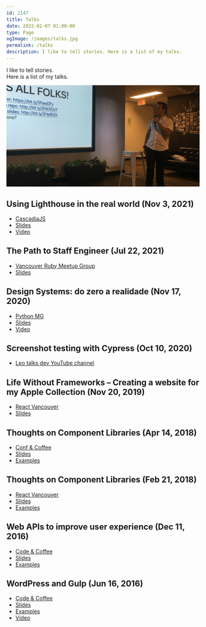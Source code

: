 ```yaml
---
id: 2147
title: Talks
date: 2022-02-07 01:00:00
type: Page
ogImage: /images/talks.jpg
permalink: /talks
description: I like to tell stories. Here is a list of my talks.
---
```


<div class="intro mb-16">
<p>
I like to tell stories.<br/>
Here is a list of my talks.
</p>
</div>

<div class="full-width"><img alt="Talks" src="/images/talks.jpg" /></div>

## Using Lighthouse in the real world (Nov 3, 2021)

* [CascadiaJS](https://2021.cascadiajs.com/)
* [Slides](https://bit.ly/lighthouse-real-world)
* [Video](https://bit.ly/3c3OmzL)

## The Path to Staff Engineer (Jul 22, 2021)

* [Vancouver Ruby Meetup Group](https://www.meetup.com/vancouver-ruby/events/279344837/)
* [Slides](https://www.icloud.com/keynote/0QMt12KcWdyuYRlJGBANWQe9g#staff-engineer)
## Design Systems: do zero a realidade (Nov 17, 2020)

* [Python MG](https://www.meetup.com/pt-BR/PythonMG/events/274489421/)
* [Slides](https://www.icloud.com/keynote/0A1VJ6XTaJ6Nsk1CX9HAKImpg#design-systems)
* [Video](https://youtu.be/BvuG6DeFN3w?t=2258)

## Screenshot testing with Cypress (Oct 10, 2020)

* [Leo talks dev YouTube channel](https://youtu.be/URQjP1olVtM)
## Life Without Frameworks – Creating a website for my Apple Collection (Nov 20, 2019)

* [React Vancouver](https://reactvancouver.com/event/november-2019-meetup)
* [Slides](http://bit.ly/collection-talk)

## Thoughts on Component Libraries (Apr 14, 2018)

* [Conf & Coffee](https://www.meetup.com/codecoffeeyvr/events/249207842/)
* [Slides](https://leonardofaria.github.io/building-a-react-component-library/)
* [Examples](https://github.com/leonardofaria/leozera-ui)

## Thoughts on Component Libraries (Feb 21, 2018)

* [React Vancouver](https://reactvancouver.com/event/february-2018-meetup)
* [Slides](https://leonardofaria.github.io/thoughts-on-component-libraries-react-vancouver/)
* [Examples](https://github.com/leonardofaria/leozera-ui)

## Web APIs to improve user experience (Dec 11, 2016)

* [Code & Coffee](https://www.meetup.com/codecoffeeyvr/events/235583183/)
* [Slides](https://leonardofaria.github.io/web-apis-to-improve-ux-slides/)
* [Examples](https://github.com/leonardofaria/web-apis-to-improve-ux)

## WordPress and Gulp (Jun 16, 2016)

* [Code & Coffee](https://www.meetup.com/codecoffeeyvr/events/231709823/)
* [Slides](https://leonardofaria.github.io/wordpress-gulp-meetup/)
* [Examples](https://github.com/leonardofaria/meetup-gulp)
* [Video](https://youtu.be/5bg9gBWwInQ?t=227)
